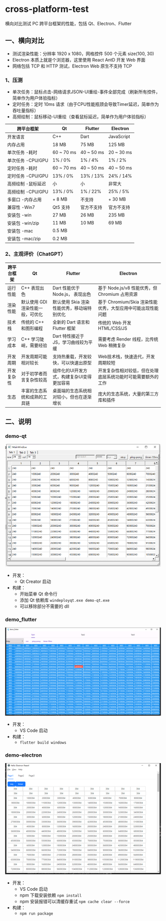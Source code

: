 # cross-platform-test
横向对比测试 PC 跨平台框架的性能，包括 Qt、Electron、Flutter

## 一、横向对比
- 测试渲染性能：分辨率 1920 x 1080，网格控件 500 个元素 size(100, 30)
- Electron 本质上就是个浏览器，这里使用 React AntD 开发 Web 界面
- 网络包括 TCP 和 HTTP 测试，Electron Web 原生不支持 TCP

### 1、压测
- 单次任务：鼠标点击-网络请求JSON-UI重绘-事件全部完成（刷新所有控件，简单作为用户体验指标）
- 定时任务：定时 10ms 请求（由于CPU性能瓶颈会导致Timer延迟，简单作为吞吐量指标）
- 高频绘制：鼠标移动-UI重绘（查看鼠标延迟，简单作为用户体验指标）

| 跨平台框架         | Qt         | Flutter   | Electron  |
|--------------------|------------|-----------|-----------|
| 开发语言           | C++        | Dart      | JavaScript|
| 内存占用           | 18 MB      | 75 MB     | 125 MB    |
| 单次任务 -耗时     | 60 ~ 70 ms | 40 ~ 50 ms | 20 ~ 30 ms |
| 单次任务 -CPU/GPU  | 1% / 0%    | 1% / 4%   | 1% / 2%   |
| 定时任务 -耗时     | 60 ~ 70 ms | 40 ~ 50 ms | 40 ~ 50 ms |
| 定时任务 -CPU/GPU  | 13% / 0%   | 13% / 13% | 24% / 14% |
| 高频绘制 -鼠标延迟 | 小         | 小        | 非常大     |
| 高频绘制 -CPU/GPU  | 13% / 0%   | 1% / 22%  | 25% / 5% |
| 多窗口 -内存占用   | + 8 MB     | 不支持    | + 30 MB   |
| 兼容性 -Win7       | Qt5 支持   | 官方不支持 | 官方不支持 |
| 安装包 -win        | 27 MB      | 26 MB     | 235 MB    |
| 安装包 -win/zip    | 11 MB      | 10 MB     | 69 MB     |
| 安装包 -mac        | 0.5 MB     |           |           |
| 安装包 -mac/zip    | 0.2 MB     |           |           |

### 2、主观评价（ChatGPT）

| 跨平台框架 | Qt                               | Flutter                                | Electron                                               |
|------------|---------------------------------|----------------------------------------|--------------------------------------------------------|
| 运行性能   | C++ 表现出色                     | Dart 性能优于 Node.js，   表现出色       | 基于 Node.js/v8 性能优秀，但 Chromium 占用资源            |
| 渲染性能   | 默认使用 GDI 渲染性能一般，可优化 | 默认使用 Skia 渲染性能优秀，移动端特别优化 | 基于 Chromium/Skia 渲染性能优秀，大型应用中可能出现性能问题 |
| 技术栈     | 传统的 C++ 和图形编程            | 全新的 Dart 语言和 Flutter 框架          | 传统的 Web 开发 HTML/CSS/JS                              |
| 学习成本   | C++ 学习陡峭，需要经验            | Dart 特性接近于 JS，学习曲线较为平缓      | 需要考虑 Render 线程，比传统 Web 稍微复杂                 |
| 开发周期   | 开发周期可能相对较长              | 支持热重载，开发较快，可以快速出原型      | Web技术栈，快速迭代，开发周期较短                          |
| 开发复杂性 | 对于初学者而言复杂性较高          | 组件化的UI开发方式，构建复杂UI变得更加容易 | 开发复杂性相对较低，但在处理底层系统功能时可能需要额外的工作 |
| 生态       | 丰富的生态系统和成熟的工具链       | 桌面端的生态系统相对较小，但也在逐渐增长   | 庞大的生态系统，大量的第三方库和插件                      |

## 二、说明

### demo-qt
![image](https://github.com/zxffffffff/cross-platform-test/blob/main/doc/demo-qt.png)
- 开发：
    - Qt Creator 启动
- 构建：
    - 开始菜单 Qt 命令行
    - 添加 Qt 依赖库 `windeployqt.exe demo-qt.exe`
    - 可以移除部分不需要的 dll

### demo_flutter
![image](https://github.com/zxffffffff/cross-platform-test/blob/main/doc/demo-flutter.png)
- 开发：
    - VS Code 启动
- 构建：
    - `flutter build windows`

### demo-electron
![image](https://github.com/zxffffffff/cross-platform-test/blob/main/doc/demo-electron.png)
- 开发：
    - VS Code 启动
    - npm 下载安装依赖 `npm install`
    - npm 安装报错可以清缓存重试 `npm cache clear --force`
- 构建：
    - `npm run package`
